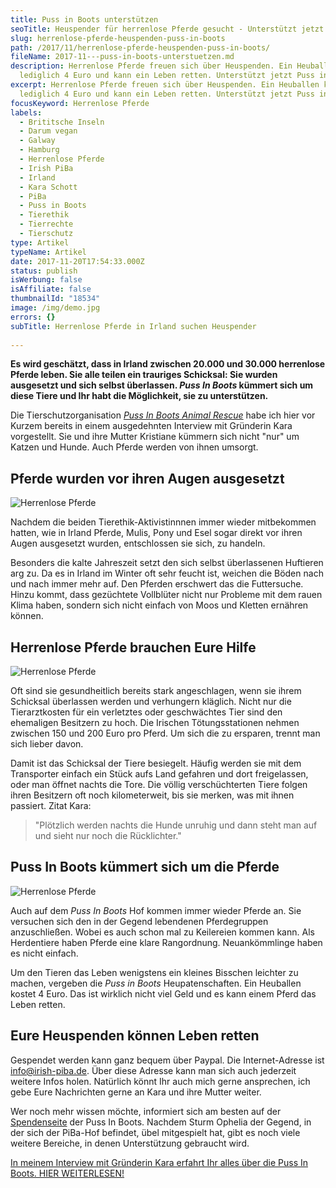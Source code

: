 ```yaml
---
title: Puss in Boots unterstützen
seoTitle: Heuspender für herrenlose Pferde gesucht - Unterstützt jetzt Puss in Boots!
slug: herrenlose-pferde-heuspenden-puss-in-boots
path: /2017/11/herrenlose-pferde-heuspenden-puss-in-boots/
fileName: 2017-11---puss-in-boots-unterstuetzen.md
description: Herrenlose Pferde freuen sich über Heuspenden. Ein Heuballen kostet
  lediglich 4 Euro und kann ein Leben retten. Unterstützt jetzt Puss in Boots!
excerpt: Herrenlose Pferde freuen sich über Heuspenden. Ein Heuballen kostet
  lediglich 4 Euro und kann ein Leben retten. Unterstützt jetzt Puss in Boots!
focusKeyword: Herrenlose Pferde
labels:
  - Brititsche Inseln
  - Darum vegan
  - Galway
  - Hamburg
  - Herrenlose Pferde
  - Irish PiBa
  - Irland
  - Kara Schott
  - PiBa
  - Puss in Boots
  - Tierethik
  - Tierrechte
  - Tierschutz
type: Artikel
typeName: Artikel
date: 2017-11-20T17:54:33.000Z
status: publish
isWerbung: false
isAffiliate: false
thumbnailId: "18534"
image: /img/demo.jpg
errors: {}
subTitle: Herrenlose Pferde in Irland suchen Heuspender
  
---
```


**Es wird geschätzt, dass in Irland zwischen 20.000 und 30.000 herrenlose Pferde
leben. Sie alle teilen ein trauriges Schicksal: Sie wurden ausgesetzt und sich
selbst überlassen. _Puss In Boots_ kümmert sich um diese Tiere und Ihr habt die
Möglichkeit, sie zu unterstützen.**

Die Tierschutzorganisation
[_Puss In Boots Animal Rescue_](/2017/11/puss-in-boots-animal-rescue-and-adoption/)
habe ich hier vor Kurzem bereits in einem ausgedehnten Interview mit Gründerin
Kara vorgestellt. Sie und ihre Mutter Kristiane kümmern sich nicht "nur" um
Katzen und Hunde. Auch Pferde werden von ihnen umsorgt.

## Pferde wurden vor ihren Augen ausgesetzt

![Herrenlose Pferde](http://cardamonchai.com/wp-content/uploads/2017/11/Sheila-wird-Ende-des-Jahres-39-1-300x225.jpg "Sheila wird Ende des Jahres 39")

Nachdem die beiden Tierethik-Aktivistinnnen immer wieder mitbekommen hatten, wie
in Irland Pferde, Mulis, Pony und Esel sogar direkt vor ihren Augen ausgesetzt
wurden, entschlossen sie sich, zu handeln.

Besonders die kalte Jahreszeit setzt den sich selbst überlassenen Huftieren arg
zu. Da es in Irland im Winter oft sehr feucht ist, weichen die Böden nach und
nach immer mehr auf. Den Pferden erschwert das die Futtersuche. Hinzu kommt,
dass gezüchtete Vollblüter nicht nur Probleme mit dem rauen Klima haben, sondern
sich nicht einfach von Moos und Kletten ernähren können.

## Herrenlose Pferde brauchen Eure Hilfe

![Herrenlose Pferde](http://cardamonchai.com/wp-content/uploads/2017/11/image61-300x225.jpg "So sieht es aus, wenn einem in Irland herrenlose Pferde begegnen")

Oft sind sie gesundheitlich bereits stark angeschlagen, wenn sie ihrem Schicksal
überlassen werden und verhungern kläglich. Nicht nur die Tierarztkosten für ein
verletztes oder geschwächtes Tier sind den ehemaligen Besitzern zu hoch. Die
Irischen Tötungsstationen nehmen zwischen 150 und 200 Euro pro Pferd. Um sich
die zu ersparen, trennt man sich lieber davon.

Damit ist das Schicksal der Tiere besiegelt. Häufig werden sie mit dem
Transporter einfach ein Stück aufs Land gefahren und dort freigelassen, oder man
öffnet nachts die Tore. Die völlig verschüchterten Tiere folgen ihren Besitzern
oft noch kilometerweit, bis sie merken, was mit ihnen passiert. Zitat Kara:

> "Plötzlich werden nachts die Hunde unruhig und dann steht man auf und sieht
> nur noch die Rücklichter."

## Puss In Boots kümmert sich um die Pferde

![Herrenlose Pferde](http://cardamonchai.com/wp-content/uploads/2017/11/Eseldame-Molly-1-300x225.jpg "Eseldame Molly")

Auch auf dem _Puss In Boots_ Hof kommen immer wieder Pferde an. Sie versuchen
sich den in der Gegend lebendenen Pferdegruppen anzuschließen. Wobei es auch
schon mal zu Keilereien kommen kann. Als Herdentiere haben Pferde eine klare
Rangordnung. Neuankömmlinge haben es nicht einfach.

Um den Tieren das Leben wenigstens ein kleines Bisschen leichter zu machen,
vergeben die _Puss in Boots_ Heupatenschaften. Ein Heuballen kostet 4 Euro. Das
ist wirklich nicht viel Geld und es kann einem Pferd das Leben retten.

## Eure Heuspenden können Leben retten

Gespendet werden kann ganz bequem über Paypal. Die Internet-Adresse ist
info@irish-piba.de. Über diese Adresse kann man sich auch jederzeit weitere
Infos holen. Natürlich könnt Ihr auch mich gerne ansprechen, ich gebe Eure
Nachrichten gerne an Kara und ihre Mutter weiter.

Wer noch mehr wissen möchte, informiert sich am besten auf der
[Spendenseite](http://www.irish-pibar.de/index.php/spenden/) der Puss In Boots.
Nachdem Sturm Ophelia der Gegend, in der sich der PiBa-Hof befindet, übel
mitgespielt hat, gibt es noch viele weitere Bereiche, in denen Unterstützung
gebraucht wird.

[In meinem Interview mit Gründerin Kara erfahrt Ihr alles über die Puss In Boots. HIER WEITERLESEN!](/2017/11/puss-in-boots-animal-rescue-and-adoption/)

  